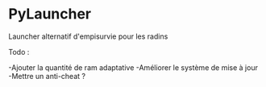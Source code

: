 # PyLauncher
 Launcher alternatif d'empisurvie pour les radins

 Todo :

-Ajouter la quantité de ram adaptative
-Améliorer le système de mise à jour
-Mettre un anti-cheat ?
